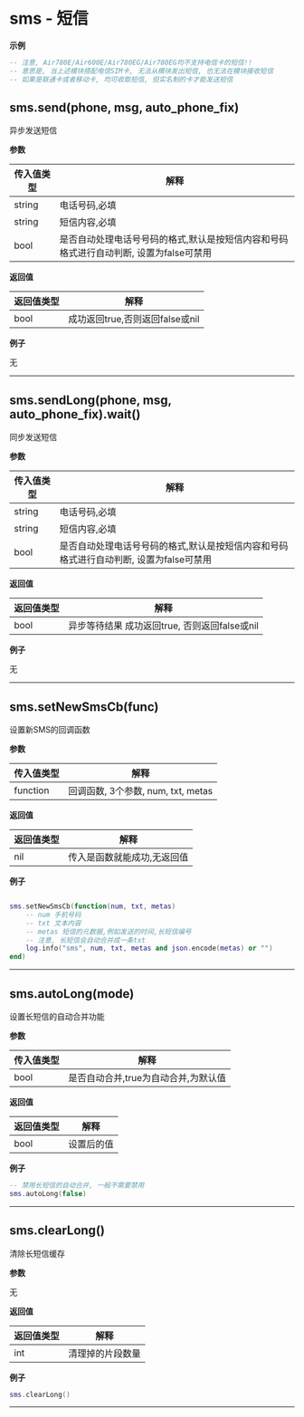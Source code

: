 # sms - 短信

**示例**

```lua
-- 注意, Air780E/Air600E/Air780EG/Air780EG均不支持电信卡的短信!!
-- 意思是, 当上述模块搭配电信SIM卡, 无法从模块发出短信, 也无法在模块接收短信
-- 如果是联通卡或者移动卡, 均可收取短信, 但实名制的卡才能发送短信

```

## sms.send(phone, msg, auto_phone_fix)

异步发送短信

**参数**

|传入值类型|解释|
|-|-|
|string|电话号码,必填|
|string|短信内容,必填|
|bool|是否自动处理电话号号码的格式,默认是按短信内容和号码格式进行自动判断, 设置为false可禁用|

**返回值**

|返回值类型|解释|
|-|-|
|bool|成功返回true,否则返回false或nil|

**例子**

无

---

## sms.sendLong(phone, msg, auto_phone_fix).wait()

同步发送短信

**参数**

|传入值类型|解释|
|-|-|
|string|电话号码,必填|
|string|短信内容,必填|
|bool|是否自动处理电话号号码的格式,默认是按短信内容和号码格式进行自动判断, 设置为false可禁用|

**返回值**

|返回值类型|解释|
|-|-|
|bool|异步等待结果 成功返回true, 否则返回false或nil|

**例子**

无

---

## sms.setNewSmsCb(func)

设置新SMS的回调函数

**参数**

|传入值类型|解释|
|-|-|
|function|回调函数, 3个参数, num, txt, metas|

**返回值**

|返回值类型|解释|
|-|-|
|nil|传入是函数就能成功,无返回值|

**例子**

```lua

sms.setNewSmsCb(function(num, txt, metas)
    -- num 手机号码
    -- txt 文本内容
    -- metas 短信的元数据,例如发送的时间,长短信编号
    -- 注意, 长短信会自动合并成一条txt
    log.info("sms", num, txt, metas and json.encode(metas) or "")
end)

```

---

## sms.autoLong(mode)

设置长短信的自动合并功能

**参数**

|传入值类型|解释|
|-|-|
|bool|是否自动合并,true为自动合并,为默认值|

**返回值**

|返回值类型|解释|
|-|-|
|bool|设置后的值|

**例子**

```lua
-- 禁用长短信的自动合并, 一般不需要禁用
sms.autoLong(false)

```

---

## sms.clearLong()

清除长短信缓存

**参数**

无

**返回值**

|返回值类型|解释|
|-|-|
|int|清理掉的片段数量|

**例子**

```lua
sms.clearLong()

```

---

